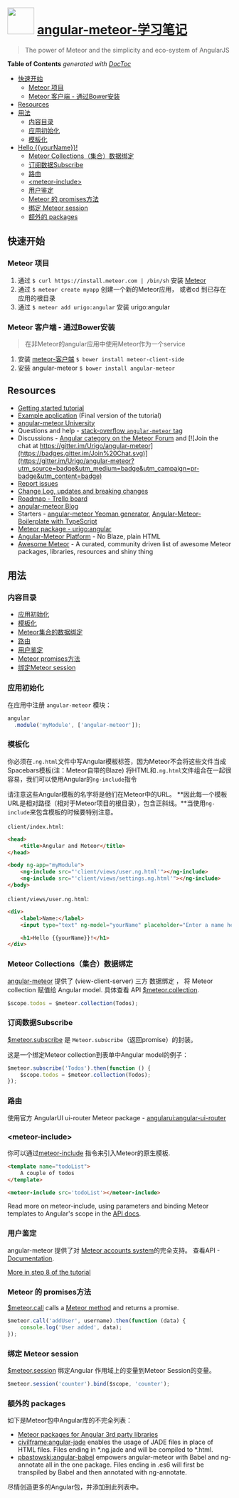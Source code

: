 <img src="http://angular-meteor.com/images/logo-large.png" width="60" height="60" />  [angular-meteor-学习笔记]()
======================================================

> The power of Meteor and the simplicity and eco-system of AngularJS

<!-- START doctoc generated TOC please keep comment here to allow auto update -->
<!-- DON'T EDIT THIS SECTION, INSTEAD RE-RUN doctoc TO UPDATE -->
**Table of Contents**  *generated with [DocToc](https://github.com/thlorenz/doctoc)*

  - [快速开始](#%E5%BF%AB%E9%80%9F%E5%BC%80%E5%A7%8B)
    - [Meteor 项目](#meteor-%E9%A1%B9%E7%9B%AE)
    - [Meteor 客户端 - 通过Bower安装](#meteor-%E5%AE%A2%E6%88%B7%E7%AB%AF---%E9%80%9A%E8%BF%87bower%E5%AE%89%E8%A3%85)
  - [Resources](#resources)
  - [用法](#%E7%94%A8%E6%B3%95)
    - [内容目录](#%E5%86%85%E5%AE%B9%E7%9B%AE%E5%BD%95)
    - [应用初始化](#%E5%BA%94%E7%94%A8%E5%88%9D%E5%A7%8B%E5%8C%96)
    - [模板化](#%E6%A8%A1%E6%9D%BF%E5%8C%96)
- [Hello {{yourName}}!](#hello-yourname)
    - [Meteor Collections（集合）数据绑定](#meteor-collections%EF%BC%88%E9%9B%86%E5%90%88%EF%BC%89%E6%95%B0%E6%8D%AE%E7%BB%91%E5%AE%9A)
    - [订阅数据Subscribe](#%E8%AE%A2%E9%98%85%E6%95%B0%E6%8D%AEsubscribe)
    - [路由](#%E8%B7%AF%E7%94%B1)
    - [&lt;meteor-include&gt;](#&ltmeteor-include&gt)
    - [用户鉴定](#%E7%94%A8%E6%88%B7%E9%89%B4%E5%AE%9A)
    - [Meteor 的 promises方法](#meteor-%E7%9A%84-promises%E6%96%B9%E6%B3%95)
    - [绑定 Meteor session](#%E7%BB%91%E5%AE%9A-meteor-session)
    - [额外的 packages](#%E9%A2%9D%E5%A4%96%E7%9A%84-packages)

<!-- END doctoc generated TOC please keep comment here to allow auto update -->

## 快速开始

### Meteor 项目
1. 通过 `$ curl https://install.meteor.com | /bin/sh` 安装 [Meteor](http://docs.meteor.com/#quickstart) 
2. 通过 `$ meteor create myapp` 创建一个新的Meteor应用， 或者cd 到已存在应用的根目录
3. 通过 `$ meteor add urigo:angular` 安装 urigo:angular

### Meteor 客户端 - 通过Bower安装
> 在非Meteor的angular应用中使用Meteor作为一个service

1. 安装 [meteor-客户端](https://github.com/idanwe/meteor-client-side) `$ bower install meteor-client-side`
2. 安装 angular-meteor `$ bower install angular-meteor`

## Resources
- [Getting started tutorial](https://angular-meteor.com/tutorial)
- [Example application](https://github.com/Urigo/meteor-angular-socially) (Final version of the tutorial)
- [angular-meteor University](https://github.com/Urigo/meteor-angular-socially#angular-meteor-university-)
- Questions and help - [stack-overflow `angular-meteor` tag](http://stackoverflow.com/questions/tagged/angular-meteor)
- Discussions - [Angular category on the Meteor Forum](https://forums.meteor.com/c/angular) and [![Join the chat at https://gitter.im/Urigo/angular-meteor](https://badges.gitter.im/Join%20Chat.svg)](https://gitter.im/Urigo/angular-meteor?utm_source=badge&utm_medium=badge&utm_campaign=pr-badge&utm_content=badge)
- [Report issues](https://github.com/Urigo/angular-meteor/issues)
- [Change Log, updates and breaking changes](https://github.com/Urigo/angular-meteor/releases)
- [Roadmap - Trello board](https://trello.com/b/Wj9U0ulk/angular-meteor)
- [angular-meteor Blog](https://medium.com/angular-meteor)
- Starters - [angular-meteor Yeoman generator](https://github.com/ndxbxrme/generator-angular-meteor), [Angular-Meteor-Boilerplate with TypeScript](https://github.com/ShMcK/Angular-Meteor-Boilerplate)
- [Meteor package - urigo:angular](https://atmospherejs.com/urigo/angular)
- [Angular-Meteor Platform](https://github.com/planet-training/angular-meteor-platform) - No Blaze, plain HTML
- [Awesome Meteor](https://github.com/Urigo/awesome-meteor) - A curated, community driven list of awesome Meteor packages, libraries, resources and shiny thing

## 用法
### 内容目录
- [应用初始化](#app-initialization)
- [模板化](#templating)
- [Meteor集合的数据绑定](#binding-to-meteor-collections)
- [路由](#routing)
- [用户鉴定](#user)
- [Meteor promises方法](#meteor-methods-with-promises)
- [绑定Meteor session](#bind-meteor-session)

### 应用初始化

在应用中注册 `angular-meteor` 模块：

```js
angular
  .module('myModule', ['angular-meteor']);
```

### 模板化

你必须在`.ng.html`文件中写Angular模板标签，因为Meteor不会将这些文件当成Spacebars模板(注：Meteor自带的Blaze)
将HTML和`.ng.html`文件组合在一起很容易，我们可以使用Angular的`ng-include`指令

请注意这些Angular模板的名字将是他们在Meteor中的URL。
**因此每一个模板URL是相对路径（相对于Meteor项目的根目录），包含正斜线。**当使用`ng-include`来包含模板的时候要特别注意。

`client/index.html`:

```html
<head>
    <title>Angular and Meteor</title>
</head>

<body ng-app="myModule">
    <ng-include src="'client/views/user.ng.html'"></ng-include>
    <ng-include src="'client/views/settings.ng.html'"></ng-include>
</body>
```

`client/views/user.ng.html`:

```html
<div>
    <label>Name:</label>
    <input type="text" ng-model="yourName" placeholder="Enter a name here">

    <h1>Hello {{yourName}}!</h1>
</div>
```


### Meteor Collections（集合）数据绑定

[angular-meteor](http://angular-meteor.com/) 提供了 (view-client-server) 三方 数据绑定 ， 将 Meteor collection 赋值给 Angular model.
具体查看 API [$meteor.collection](http://angular-meteor.com/api/meteorCollection).

```js
$scope.todos = $meteor.collection(Todos);
```

### 订阅数据Subscribe

[$meteor.subscribe](http://angular-meteor.com/api/subscribe) 是 `Meteor.subscribe`（返回promise）的封装。

这是一个绑定Meteor collection到表单中Angular model的例子：

```js
$meteor.subscribe('Todos').then(function () {
    $scope.todos = $meteor.collection(Todos);
});
```

### 路由

使用官方 AngularUI ui-router Meteor package - [angularui:angular-ui-router](https://atmospherejs.com/angularui/angular-ui-router)

### &lt;meteor-include&gt;

你可以通过[meteor-include](http://angular-meteor.com/api/meteor-include) 指令来引入Meteor的原生模板.


```html
<template name="todoList">
    A couple of todos
</template>

<meteor-include src='todoList'></meteor-include>
```

Read more on meteor-include, using parameters and binding Meteor templates to Angular's scope in the [API docs](http://angular-meteor.com/api/meteor-include).

### 用户鉴定

angular-meteor 提供了对 [Meteor accounts system](http://docs.meteor.com/#/full/accounts_api)的完全支持。 查看API -  [Documentation](http://angular-meteor.com/api/user).

[More in step 8 of the tutorial](http://angular-meteor.com/tutorial/step_08)

### Meteor 的 promises方法

[$meteor.call](http://angular-meteor.com/api/methods) calls a [Meteor method](http://docs.meteor.com/#/full/meteor_methods) and returns a promise.

```js
$meteor.call('addUser', username).then(function (data) {
    console.log('User added', data);
});
```

### 绑定 Meteor session

[$meteor.session](http://angular-meteor.com/api/session) 绑定Angular 作用域上的变量到Meteor Session的变量。

```js
$meteor.session('counter').bind($scope, 'counter');
```

### 额外的 packages
如下是Meteor包中Angular库的不完全列表：

- [Meteor packages for Angular 3rd party libraries](https://trello.com/c/EGCdgHAk/47-official-meteor-packages-to)
- [civilframe:angular-jade](https://github.com/civilframe/meteor-angular-jade) enables the usage of JADE files in place of HTML files. Files ending in *.ng.jade and will be compiled to *.html.
- [pbastowski:angular-babel](https://github.com/pbastowski/angular-meteor-babel/) empowers angular-meteor with Babel and ng-annotate all in the one package. Files ending in .es6 will first be transpiled by Babel and then annotated with ng-annotate.

尽情创造更多的Angular包，并添加到此列表中。
